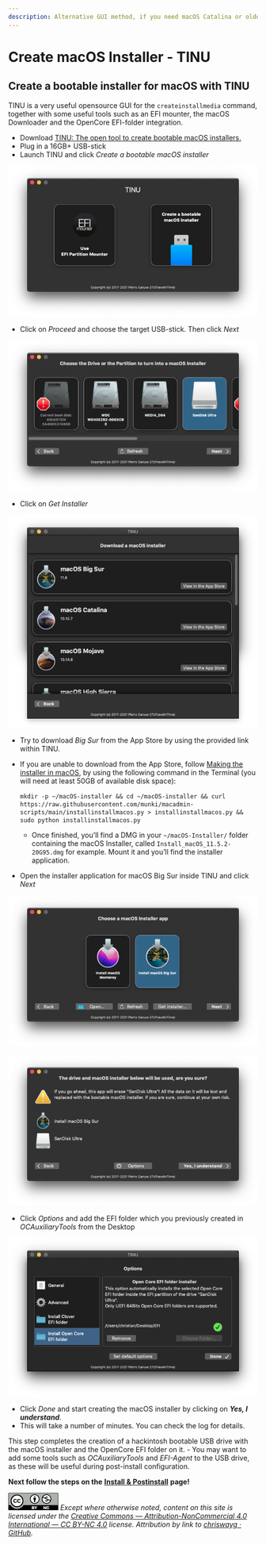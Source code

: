 ```yaml
---
description: Alternative GUI method, if you need macOS Catalina or older
---
```


# Create macOS Installer - TINU

## Create a bootable installer for macOS with TINU

TINU is a very useful opensource GUI for the `createinstallmedia` command, together with some useful tools such as an EFI mounter, the macOS Downloader and the OpenCore EFI-folder integration.

* Download [TINU: The open tool to create bootable macOS installers.](https://github.com/ITzTravelInTime/TINU)
* Plug in a 16GB+ USB-stick
* Launch TINU and click _Create a bootable macOS installer_

![](../images/2022-02-04-23-31-31-image.png)

* Click on _Proceed_ and choose the target USB-stick. Then click _Next_

![](../images/2022-02-04-23-32-36-image.png)

* Click on _Get Installer_

![](../images/F5709511-E976-403B-9ED2-9C7B6780990D.png)

* Try to download _Big Sur_ from the App Store by using the provided link within TINU.
*   If you are unable to download from the App Store, follow [Making the installer in macOS](https://dortania.github.io/OpenCore-Install-Guide/installer-guide/mac-install.html#downloading-macos-modern-os), by using the following command in the Terminal (you will need at least 50GB of available disk space):

    ```
    mkdir -p ~/macOS-installer && cd ~/macOS-installer && curl https://raw.githubusercontent.com/munki/macadmin-scripts/main/installinstallmacos.py > installinstallmacos.py && sudo python installinstallmacos.py
    ```

    * Once finished, you’ll find a DMG in your `~/macOS-Installer/` folder containing the macOS Installer, called `Install_macOS_11.5.2-20G95.dmg` for example. Mount it and you’ll find the installer application.
* Open the installer application for macOS Big Sur inside TINU and click _Next_

![](../images/2022-02-04-23-34-37-image.png)

![](../images/2022-02-04-23-35-50-image.png)

* Click _Options_ and add the EFI folder which you previously created in _OCAuxiliaryTools_ from the Desktop

![](../images/CADD83CC-13F9-404A-A533-32291A5B85DB.png)

* Click _Done_ and start creating the macOS installer by clicking on _**Yes, I understand**_.
* This will take a number of minutes. You can check the log for details.

This step completes the creation of a hackintosh bootable USB drive with the macOS installer and the OpenCore EFI folder on it. - You may want to add some tools such as _OCAuxiliaryTools_ and _EFI-Agent_ to the USB drive, as these will be useful during post-install configuration.

**Next follow the steps on the** [**Install & Postinstall**](../step-by-step/install-postinstall.md) **page!**

![](../images/by-nc-license.png) _Except where otherwise noted, content on this site is licensed under the_ [_Creative Commons — Attribution-NonCommercial 4.0 International — CC BY-NC 4.0_](https://creativecommons.org/licenses/by-nc/4.0/) _license. Attribution by link to_ [_chriswayg · GitHub_](https://github.com/chriswayg)_._
